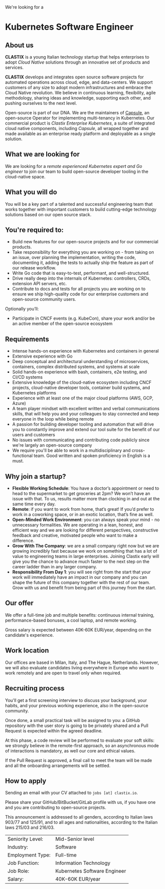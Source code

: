 We're looking for a

# Kubernetes Software Engineer

## About us

**CLASTIX** is a young Italian technology startup that helps enterprises to adopt _Cloud Native_ solutions through an innovative set of products and services.

**CLASTIX** develops and integrates open source software projects for automated operations across cloud, edge, and data-centers. We support customers of any size to adopt modern infrastructures and embrace the Cloud Native revolution. We believe in continuous learning, flexibility, agile methodology, sharing ideas and knowledge, supporting each other, and pushing ourselves to the next level.

Open-source is part of our DNA. We are the maintainers of [Capsule](https://github.com/clastix/capsule), an open-source Operator for implementing multi-tenancy in Kubernetes. Our commercial product is _Clastix Enterprise Kubernetes_, a suite of integrated cloud native components, including _Capsule_, all wrapped together and made available as an enterprise ready platform and deployable as a single solution.

## What we are looking for

We are looking for a _remote experienced Kubernetes expert and Go engineer_ to join our team to build open-source developer tooling in the cloud-native space.

## What you will do

You will be a key part of a talented and successful engineering team that works together with important customers to build cutting-edge technology solutions based on our open source stack.

## You're required to:

- Build new features for our open-source projects and for our commercial products.
- Take responsibility for everything you are working on - from taking on an issue, over planning the implementation, writing the code, documenting it, adding the tests to actually ship the feature as part of our release workflow.
- Write Go code that is easy-to-test, performant, and well-structured.
- Drive really deep into the internals of Kubernetes: controllers, CRDs, extension API servers, etc.
- Contribute to docs and tests for all projects you are working on to ensure we ship high-quality code for our enterprise customers and open-source community users.

Optionally you’ll:

- Participate in CNCF events (e.g. KubeCon), share your work and/or be an active member of the open-source ecosystem

## Requirements

- Intense hands-on experience with Kubernetes and containers in general
- Extensive experience with Go
- Deep conceptual and architectural understanding of microservices, containers, complex distributed systems, and systems at scale
- Solid hands-on experience with bash, containers, e2e testing, and CI/CD systems
- Extensive knowledge of the cloud-native ecosystem including CNCF projects, cloud-native developer tools, container build systems, and Kubernetes platforms
- Experience with at least one of the major cloud platforms (AWS, GCP, Azure)
- A team player mindset with excellent written and verbal communications skills, that will help you and your colleagues to stay connected and keep everyone in the loop while being remote
- A passion for building developer tooling and automation that will drive you to constantly improve and extend our tool suite for the benefit of our users and customers
- No issues with communicating and contributing code publicly since we're largely an open-source company
- We require you'll be able to work in a multidisciplinary and cross-functional team. Good written and spoken proficiency in English is a must.

## Why join a startup?

- **Flexible Working Schedule**: You have a doctor’s appointment or need to head to the supermarket to get groceries at 2pm? We won’t have an issue with that. To us, results matter more than clocking in and out at the same time every day.
- **Remote**: if you want to work from home, that’s great! If you’d prefer to work in a coworking space, or in an exotic location, that’s fine as well.
- **Open-Minded Work Environment**: you can always speak your mind - no unnecessary formalities. We are operating in a lean, honest, and efficient way and we are looking for different perspectives, constructive feedback and creative, motivated people who want to make a difference.
- **Grow With The Company**: we are a small company right now but we are growing incredibly fast because we work on something that has a lot of value to engineering teams in large enterprises. Joining Clastix early will give you the chance to advance much faster to the next step on the career ladder than in any larger company.
- **Responsibility From Day 1**: you will see right from the start that your work will immediately have an impact in our company and you can shape the future of this company together with the rest of our team. Grow with us and benefit from being part of this journey from the start.


## Our offer

We offer a full-time job and multiple benefits: continuous internal training, performance-based bonuses, a cool laptop, and remote working.

Gross salary is expected between 40K-60K EUR/year, depending on the candidate's experience.

## Work location

Our offices are based in Milan, Italy, and The Hague, Netherlands. However, we will also evaluate candidates living everywhere in Europe who want to work remotely and are open to travel only when required.

## Recruiting process

You'll get a first screening interview to discuss your background, your habits, and your previous working experience, also in the open-source community.

Once done, a small practical task will be assigned to you: a GitHub repository with the user story is going to be privately shared and a Pull Request is expected within the agreed deadline.

At this phase, a code review will be performed to evaluate your soft skills: we strongly believe in the remote-first approach, so an asynchronous mode of interactions is mandatory, as well our core and ethical values.

If the Pull Request is approved, a final call to meet the team will be made and all the onboarding arrangements will be settled.

## How to apply

Sending an email with your CV attached to `jobs [at] clastix.io`.

Please share your GitHub/BitBucket/GitLab profile with us, if you have one and you are contributing to open-source projects.

This announcement is addressed to all genders, according to Italian laws 903/77 and 125/91, and to all ages and nationalities, according to the Italian laws 215/03 and 216/03.

|                  |                              |
|------------------|------------------------------|
| Seniority Level: | Mid-Senior level             |
| Industry:        | Software                     |
| Employment Type: | Full-time                    |
| Job Function:    | Information Technology       |
| Job Role:        | Kubernetes Software Engineer |
| Salary:          | 40K-60K EUR/year             |
